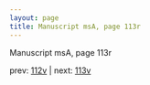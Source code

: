```yaml
---
layout: page
title: Manuscript msA, page 113r
---
```


Manuscript msA, page 113r

prev:  [112v](../112v) | next:  [113v](../113v)